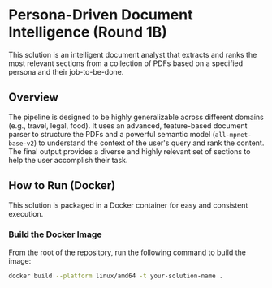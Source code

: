 # Persona-Driven Document Intelligence (Round 1B)

This solution is an intelligent document analyst that extracts and ranks the most relevant sections from a collection of PDFs based on a specified persona and their job-to-be-done.

## Overview

The pipeline is designed to be highly generalizable across different domains (e.g., travel, legal, food). It uses an advanced, feature-based document parser to structure the PDFs and a powerful semantic model (`all-mpnet-base-v2`) to understand the context of the user's query and rank the content. The final output provides a diverse and highly relevant set of sections to help the user accomplish their task.

## How to Run (Docker)

This solution is packaged in a Docker container for easy and consistent execution.

### Build the Docker Image

From the root of the repository, run the following command to build the image:
```bash
docker build --platform linux/amd64 -t your-solution-name .